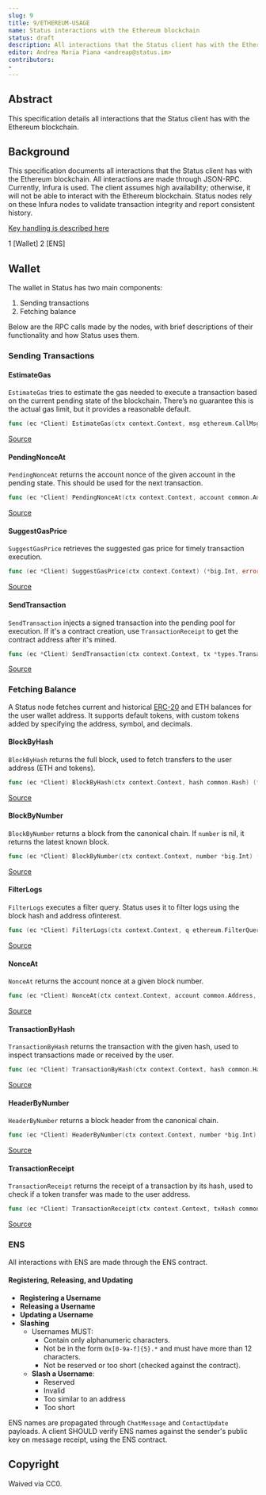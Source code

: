 ```yaml
---
slug: 9
title: 9/ETHEREUM-USAGE
name: Status interactions with the Ethereum blockchain
status: draft
description: All interactions that the Status client has with the Ethereum blockchain.
editor: Andrea Maria Piana <andreap@status.im>
contributors:
- 
---
```


## Abstract

This specification details all interactions
that the Status client has with the Ethereum blockchain.

## Background

This specification documents all interactions
that the Status client has with the Ethereum blockchain.
All interactions are made through JSON-RPC.
Currently, Infura is used.
The client assumes high availability;
otherwise, it will not be able to interact with the Ethereum blockchain.
Status nodes rely on these Infura nodes
to validate transaction integrity and report consistent history.

[Key handling is described here](https://specs.status.im/spec/2-account.md)

1 [Wallet]
2 [ENS]

## Wallet

The wallet in Status has two main components:

1. Sending transactions
2. Fetching balance

Below are the RPC calls made by the nodes,
with brief descriptions of their functionality and how Status
uses them.

### Sending Transactions

#### EstimateGas

`EstimateGas` tries to estimate the gas needed
to execute a transaction based on the current pending state of the blockchain.
There’s no guarantee this is the actual gas limit, but it provides a reasonable default.

```go
func (ec *Client) EstimateGas(ctx context.Context, msg ethereum.CallMsg)(uint64, error)
```

[Source](https://github.com/ethereum/go-ethereum/blob/26d271dfbba1367326dec38068f9df828d462c61/ethclient/ethclient.go#L499)

#### PendingNonceAt

`PendingNonceAt` returns the account nonce of the given account in the pending state.
This should be used for the next transaction.

```go
func (ec *Client) PendingNonceAt(ctx context.Context, account common.Address) (uint64, error)
```

[Source](https://github.com/ethereum/go-ethereum/blob/26d271dfbba1367326dec38068f9df828d462c61/ethclient/ethclient.go#L440)

#### SuggestGasPrice

`SuggestGasPrice` retrieves the suggested gas price for timely transaction execution.

```go
func (ec *Client) SuggestGasPrice(ctx context.Context) (*big.Int, error)
```

[Source](https://github.com/ethereum/go-ethereum/blob/26d271dfbba1367326dec38068f9df828d462c61/ethclient/ethclient.go#L487)

#### SendTransaction

`SendTransaction` injects a signed transaction into the pending pool for execution.
If it's a contract creation, use `TransactionReceipt`
to get the contract address after it's mined.

```go
func (ec *Client) SendTransaction(ctx context.Context, tx *types.Transaction) error
```

[Source](https://github.com/ethereum/go-ethereum/blob/26d271dfbba1367326dec38068f9df828d462c61/ethclient/ethclient.go#L512)

### Fetching Balance

A Status node fetches current and historical [ERC-20](https://eips.ethereum.org/EIPS/eip-20)
and ETH balances for the user wallet address.
It supports default tokens, with custom tokens added
by specifying the address, symbol, and decimals.

#### BlockByHash

`BlockByHash` returns the full block,
used to fetch transfers to the user address (ETH and tokens).

```go
func (ec *Client) BlockByHash(ctx context.Context, hash common.Hash) (*types.Block, error)
```

[Source](https://github.com/ethereum/go-ethereum/blob/26d271dfbba1367326dec38068f9df828d462c61/ethclient/ethclient.go#L78)

#### BlockByNumber

`BlockByNumber` returns a block from the canonical chain. If `number` is nil,
it returns the latest known block.

```go
func (ec *Client) BlockByNumber(ctx context.Context, number *big.Int) (*types.Block, error)
```

[Source](https://github.com/ethereum/go-ethereum/blob/26d271dfbba1367326dec38068f9df828d462c61/ethclient/ethclient.go#L82)

#### FilterLogs

`FilterLogs` executes a filter query.
Status uses it to filter logs using the block hash and address ofinterest.

```go
func (ec *Client) FilterLogs(ctx context.Context, q ethereum.FilterQuery) ([]types.Log, error)
```

[Source](https://github.com/ethereum/go-ethereum/blob/26d271dfbba1367326dec38068f9df828d462c61/ethclient/ethclient.go#L377)

#### NonceAt

`NonceAt` returns the account nonce at a given block number.

```go
func (ec *Client) NonceAt(ctx context.Context, account common.Address, blockNumber *big.Int) (uint64, error)
```

[Source](https://github.com/ethereum/go-ethereum/blob/26d271dfbba1367326dec38068f9df828d462c61/ethclient/ethclient.go#L366)

#### TransactionByHash

`TransactionByHash` returns the transaction with the given hash,
used to inspect transactions made or received by the user.

```go
func (ec *Client) TransactionByHash(ctx context.Context, hash common.Hash) (tx *types.Transaction, isPending bool, err error)
```

[Source](https://github.com/ethereum/go-ethereum/blob/26d271dfbba1367326dec38068f9df828d462c61/ethclient/ethclient.go#L202)

#### HeaderByNumber

`HeaderByNumber` returns a block header from the canonical chain.

```go
func (ec *Client) HeaderByNumber(ctx context.Context, number *big.Int) (*types.Header, error)
```

[Source](https://github.com/ethereum/go-ethereum/blob/26d271dfbba1367326dec38068f9df828d462c61/ethclient/ethclient.go#L172)

#### TransactionReceipt

`TransactionReceipt` returns the receipt of a transaction by its hash,
used to check if a token transfer was made to the user address.

```go
func (ec *Client) TransactionReceipt(ctx context.Context, txHash common.Hash) (*types.Receipt, error)
```

[Source](https://github.com/ethereum/go-ethereum/blob/26d271dfbba1367326dec38068f9df828d462c61/ethclient/ethclient.go#L270)

### ENS

All interactions with ENS are made through the ENS contract.

#### Registering, Releasing, and Updating

- **Registering a Username**
- **Releasing a Username**
- **Updating a Username**
- **Slashing**
  - Usernames MUST:
    - Contain only alphanumeric characters.
    - Not be in the form `0x[0-9a-f]{5}.*` and must have more than 12 characters.
    - Not be reserved or too short (checked against the contract).
  - **Slash a Username**:
    - Reserved
    - Invalid
    - Too similar to an address
    - Too short

ENS names are propagated through `ChatMessage` and `ContactUpdate` payloads.
A client SHOULD verify ENS names against the sender's public key
on message receipt, using the ENS contract.

## Copyright

Waived via CC0.
